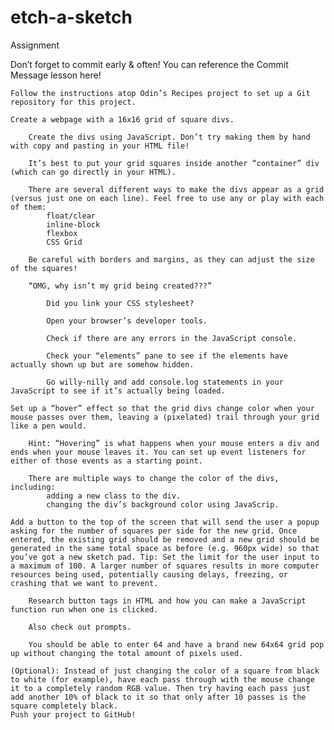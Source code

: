 # etch-a-sketch

Assignment

Don’t forget to commit early & often! You can reference the Commit Message lesson here!

    Follow the instructions atop Odin’s Recipes project to set up a Git repository for this project.

    Create a webpage with a 16x16 grid of square divs.
        
        Create the divs using JavaScript. Don’t try making them by hand with copy and pasting in your HTML file!

        It’s best to put your grid squares inside another “container” div (which can go directly in your HTML).

        There are several different ways to make the divs appear as a grid (versus just one on each line). Feel free to use any or play with each of them:
            float/clear
            inline-block
            flexbox
            CSS Grid

        Be careful with borders and margins, as they can adjust the size of the squares!

        “OMG, why isn’t my grid being created???”

            Did you link your CSS stylesheet?

            Open your browser’s developer tools.

            Check if there are any errors in the JavaScript console.

            Check your “elements” pane to see if the elements have actually shown up but are somehow hidden.

            Go willy-nilly and add console.log statements in your JavaScript to see if it’s actually being loaded.

    Set up a “hover” effect so that the grid divs change color when your mouse passes over them, leaving a (pixelated) trail through your grid like a pen would.

        Hint: “Hovering” is what happens when your mouse enters a div and ends when your mouse leaves it. You can set up event listeners for either of those events as a starting point.

        There are multiple ways to change the color of the divs, including:
            adding a new class to the div.
            changing the div’s background color using JavaScrip.

    Add a button to the top of the screen that will send the user a popup asking for the number of squares per side for the new grid. Once entered, the existing grid should be removed and a new grid should be generated in the same total space as before (e.g. 960px wide) so that you’ve got a new sketch pad. Tip: Set the limit for the user input to a maximum of 100. A larger number of squares results in more computer resources being used, potentially causing delays, freezing, or crashing that we want to prevent.

        Research button tags in HTML and how you can make a JavaScript function run when one is clicked.

        Also check out prompts.

        You should be able to enter 64 and have a brand new 64x64 grid pop up without changing the total amount of pixels used.
        
    (Optional): Instead of just changing the color of a square from black to white (for example), have each pass through with the mouse change it to a completely random RGB value. Then try having each pass just add another 10% of black to it so that only after 10 passes is the square completely black.
    Push your project to GitHub!

